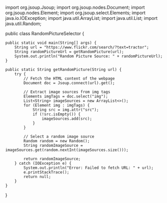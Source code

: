 import org.jsoup.Jsoup;
import org.jsoup.nodes.Document;
import org.jsoup.nodes.Element;
import org.jsoup.select.Elements;
import java.io.IOException;
import java.util.ArrayList;
import java.util.List;
import java.util.Random;

public class RandomPictureSelector {

    public static void main(String[] args) {
        String url = "https://www.flickr.com/search/?text=tractor";
        String randomPictureUrl = getRandomPicture(url);
        System.out.println("Random Picture Source: " + randomPictureUrl);
    }

    public static String getRandomPicture(String url) {
        try {
            // Fetch the HTML content of the webpage
            Document doc = Jsoup.connect(url).get();

            // Extract image sources from img tags
            Elements imgTags = doc.select("img");
            List<String> imageSources = new ArrayList<>();
            for (Element img : imgTags) {
                String src = img.attr("src");
                if (!src.isEmpty()) {
                    imageSources.add(src);
                }
            }

            // Select a random image source
            Random random = new Random();
            String randomImageSource = imageSources.get(random.nextInt(imageSources.size()));

            return randomImageSource;
        } catch (IOException e) {
            System.out.println("Error: Failed to fetch URL: " + url);
            e.printStackTrace();
            return null;
        }
    }
}
